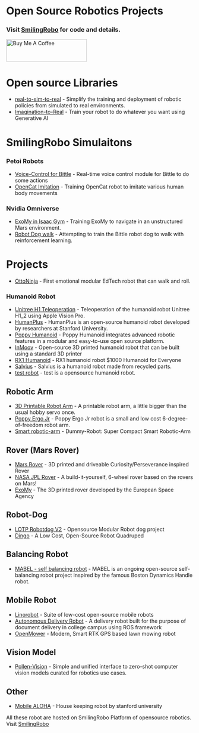 # Open Source Robotics Projects
### Visit [SmilingRobo](https://www.smilingrobo.com/) for code and details. 
<a href="https://www.buymeacoffee.com/SupportSmilingRobo" target="_blank"><img src="https://cdn.buymeacoffee.com/buttons/v2/default-yellow.png" alt="Buy Me A Coffee" style="height: 60px !important;width: 217px !important;" ></a>

# Open source Libraries 
- [real-to-sim-to-real](https://github.com/SmilingRobo/real-to-sim-to-real) - Simplify the training and deployment of robotic policies from simulated to real environments.
- [Imagination-to-Real](https://github.com/SmilingRobo/imagination-to-real) - Train your robot to do whatever you want using Generative AI

# SmilingRobo Simulaitons 
### Petoi Robots
- [Voice-Control for Bittle](https://www.smilingrobo.com/simulation/jlwz0zjj2uczl7d3jcum) - Real-time voice control module for Bittle to do some actions
- [OpenCat Imitation](https://www.smilingrobo.com/simulation/c5ws6xbxg7xshryliy9n) - Training OpenCat robot to imitate various human body movements

### Nvidia Omniverse
- [ExoMy in Isaac Gym](https://www.smilingrobo.com/simulation/tdimyeeo6obnugeprqsk) - Training ExoMy to navigate in an unstructured Mars environment.
- [Robot Dog walk](https://www.smilingrobo.com/simulation/qntgljrns5dpkdhj2udh) - Attempting to train the Bittle robot dog to walk with reinforcement learning.

# Projects
- [OttoNinja](https://github.com/OttoDIY/OttoNinja) - First emotional modular EdTech robot that can walk and roll.
  
### Humanoid Robot
- [Unitree H1 Teleoperation](https://www.smilingrobo.com/projects/dg8httijcnoecyeqy3qe) - Teleoperation of the humanoid robot Unitree H1_2 using Apple Vision Pro.
- [HumanPlus](https://smilingrobo.com/projects/cayql8chgedeqqd85bef) - HumanPlus is an open-source humanoid robot developed by researchers at Stanford University.
- [Poppy Humanoid](https://smilingrobo.com/projects/7fvuuahavv8ikj47pook) - Poppy Humanoid integrates advanced robotic features in a modular and easy-to-use open source platform.
- [InMoov](https://smilingrobo.com/projects/k1wiwqexdlqo89xuuson) - Open-source 3D printed humanoid robot that can be built using a standard 3D printer
- [RX1 Humanoid](https://www.smilingrobo.com/projects/trfz8q1rb4nxkaz1omam) - RX1 humanoid robot $1000 Humanoid for Everyone
- [Salvius](https://www.smilingrobo.com/projects/gpydi9agbwjb57vlgxaf) - Salvius is a humanoid robot made from recycled parts.
- [test robot](https://www.smilingrobo.com) - test is a opensource humanoid robot.

## Robotic Arm
- [3D Printable Robot Arm](https://www.smilingrobo.com/projects/juqj3ludp4ohb5wuyrqo) - A printable robot arm, a little bigger than the usual hobby servo once.
- [Poppy Ergo Jr](https://smilingrobo.com/projects/is2qewf6joj0iafymep5) - Poppy Ergo Jr robot is a small and low cost 6-degree-of-freedom robot arm.
- [Smart robotic-arm](https://www.smilingrobo.com/projects/ijsuinj6bmpwrp9yzz3p) - Dummy-Robot: Super Compact Smart Robotic-Arm

## Rover (Mars Rover)
- [Mars Rover](https://www.smilingrobo.com/projects/nxrwfkd2onabqypjapjk) - 3D printed and driveable Curiosity/Perseverance inspired Rover
- [NASA JPL Rover](https://www.smilingrobo.com/projects/3wiichcvdzws6gkon9qr) - A build-it-yourself, 6-wheel rover based on the rovers on Mars!
- [ExoMy](https://www.smilingrobo.com/projects/itmbtsqmxpjbtp2t1yye) - The 3D printed rover developed by the European Space Agency

## Robot-Dog
- [LOTP Robotdog V2](https://www.smilingrobo.com/projects/6cqirmshct9uiqj0bnqn) - Opensource Modular Robot dog project
- [Dingo](https://www.smilingrobo.com/projects/ryjl5gsjorundeyxvdtg) - A Low Cost, Open-Source Robot Quadruped

## Balancing Robot 
- [MABEL - self balancing robot](https://www.smilingrobo.com/projects/alaldckvv0fpzxfxpnxq) - MABEL is an ongoing open-source self-balancing robot project inspired by the famous Boston Dynamics Handle robot.

## Mobile Robot 
- [Linorobot](https://www.smilingrobo.com/projects/4y86rbokekp04xzc3xko) - Suite of low-cost open-source mobile robots
- [Autonomous Delivery Robot](https://www.smilingrobo.com/projects/sbdlf6hx1j3qgtfgh6p0) - A delivery robot built for the purpose of document delivery in college campus using ROS framework
- [OpenMower](https://www.smilingrobo.com/projects/wvcrsvactaz8ia0y8twe) - Modern, Smart RTK GPS based lawn mowing robot

## Vision Model
- [Pollen-Vision](https://smilingrobo.com/projects/5wldvzuo0oyefxhjdyes) - Simple and unified interface to zero-shot computer vision models curated for robotics use cases.

## Other
- [Mobile ALOHA](https://www.smilingrobo.com/projects/rx6yiflaldiueyunn3gx) - House keeping robot by stanford university

All these robot are hosted on SmilingRobo Platform of opensource robotics. Visit [SmilingRobo](https://www.smilingrobo.com/)
